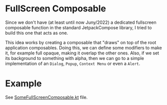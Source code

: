 # FullScreen Composable
Since we don't have (at least until now Juny/2022) a dedicated fullscreen composable function in the standard JetpackCompose library, I tried to build this one that acts as one.

This idea works by creating a composable that "draws" on top of the root application composables. Doing this, we can define some modifiers to make it, for example full opaque, making it overlap the other ones. Also, if we set its background to something with alpha, then we can go to a simple implementation of an `Dialog`, `Popup`, `Context Menu` or even a `Alert`.

# Example

See [SomeFullScreenComposable.kt](kotlin/SomeFullScreenComposable.kt) file.